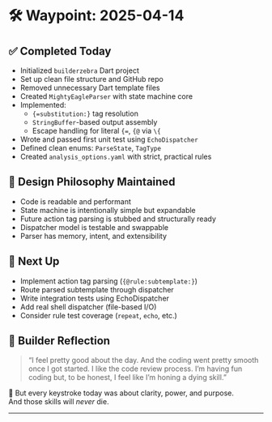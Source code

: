 # 🛠️ Waypoint: 2025-04-14

## ✅ Completed Today

- Initialized `builderzebra` Dart project
- Set up clean file structure and GitHub repo
- Removed unnecessary Dart template files
- Created `MightyEagleParser` with state machine core
- Implemented:
  - `{=substitution:}` tag resolution
  - `StringBuffer`-based output assembly
  - Escape handling for literal `{=`, `{@` via `\{`
- Wrote and passed first unit test using `EchoDispatcher`
- Defined clean enums: `ParseState`, `TagType`
- Created `analysis_options.yaml` with strict, practical rules

## 🧠 Design Philosophy Maintained

- Code is readable and performant
- State machine is intentionally simple but expandable
- Future action tag parsing is stubbed and structurally ready
- Dispatcher model is testable and swappable
- Parser has memory, intent, and extensibility

## 📌 Next Up

- Implement action tag parsing (`{@rule:subtemplate:}`)
- Route parsed subtemplate through dispatcher
- Write integration tests using EchoDispatcher
- Add real shell dispatcher (file-based I/O)
- Consider rule test coverage (`repeat`, `echo`, etc.)

## 🧘 Builder Reflection

> “I feel pretty good about the day. And the coding went pretty smooth once I got started. I like the code review process. I’m having fun coding but, to be honest, I feel like I’m honing a dying skill.”

👣 But every keystroke today was about clarity, power, and purpose.  
And those skills will *never* die.

---
